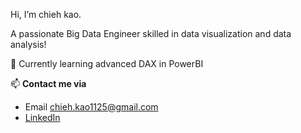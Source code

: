 Hi, I’m chieh kao.

A passionate Big Data Engineer skilled in data visualization and data analysis! 

🌱 Currently learning advanced DAX in PowerBI

📫 **Contact me via**
- Email chieh.kao1125@gmail.com
- [LinkedIn](https://www.linkedin.com/in/chieh-kao-777360310)

<!---
chieh-kao-1125/chieh-kao-1125 is a ✨ special ✨ repository because its `README.md` (this file) appears on your GitHub profile.
You can click the Preview link to take a look at your changes.
--->
